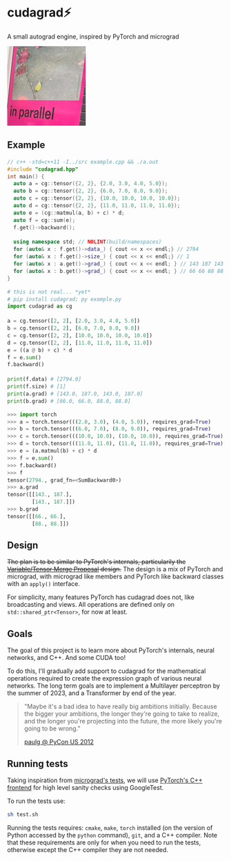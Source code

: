 # cudagrad⚡️

A small autograd engine, inspired by PyTorch and micrograd

![](parallel_1_20.png)

## Example

```cpp
// c++ -std=c++11 -I../src example.cpp && ./a.out
#include "cudagrad.hpp"
int main() {
  auto a = cg::tensor({2, 2}, {2.0, 3.0, 4.0, 5.0});
  auto b = cg::tensor({2, 2}, {6.0, 7.0, 8.0, 9.0});
  auto c = cg::tensor({2, 2}, {10.0, 10.0, 10.0, 10.0});
  auto d = cg::tensor({2, 2}, {11.0, 11.0, 11.0, 11.0});
  auto e = (cg::matmul(a, b) + c) * d;
  auto f = cg::sum(e);
  f.get()->backward();

  using namespace std; // NOLINT(build/namespaces)
  for (auto& x : f.get()->data_) { cout << x << endl;} // 2794
  for (auto& x : f.get()->size_) { cout << x << endl;} // 1
  for (auto& x : a.get()->grad_) { cout << x << endl; } // 143 187 143 187
  for (auto& x : b.get()->grad_) { cout << x << endl; } // 66 66 88 88
}
```

```py
# this is not real... *yet*
# pip install cudagrad; py example.py
import cudagrad as cg

a = cg.tensor([2, 2], [2.0, 3.0, 4.0, 5.0])
b = cg.tensor([2, 2], [6.0, 7.0, 8.0, 9.0])
c = cg.tensor([2, 2], [10.0, 10.0, 10.0, 10.0])
d = cg.tensor([2, 2], [11.0, 11.0, 11.0, 11.0])
e = ((a @ b) + c) * d
f = e.sum()
f.backward()

print(f.data) # [2794.0]
print(f.size) # [1]
print(a.grad) # [143.0, 187.0, 143.0, 187.0]
print(b.grad) # [66.0, 66.0, 88.0, 88.0]
```

```py
>>> import torch
>>> a = torch.tensor(((2.0, 3.0), (4.0, 5.0)), requires_grad=True)
>>> b = torch.tensor(((6.0, 7.0), (8.0, 9.0)), requires_grad=True)
>>> c = torch.tensor(((10.0, 10.0), (10.0, 10.0)), requires_grad=True)
>>> d = torch.tensor(((11.0, 11.0), (11.0, 11.0)), requires_grad=True)
>>> e = (a.matmul(b) + c) * d
>>> f = e.sum()
>>> f.backward()
>>> f
tensor(2794., grad_fn=<SumBackward0>)
>>> a.grad
tensor([[143., 187.],
        [143., 187.]])
>>> b.grad
tensor([[66., 66.],
        [88., 88.]])
```

## Design

~~The plan is to be similar to PyTorch's internals, particularily the [Variable/Tensor Merge Proposal](https://github.com/pytorch/pytorch/issues/13638) design.~~ The design is a mix of PyTorch and micrograd, with micrograd like members and PyTorch like backward classes with an `apply()` interface.

For simplicity, many features PyTorch has cudagrad does not, like broadcasting and views. All operations are defined only on `std::shared_ptr<Tensor>`, for now at least.

## Goals

The goal of this project is to learn more about PyTorch's internals, neural networks, and C++. And some CUDA too!

To do this, I'll gradually add support to cudagrad for the mathematical operations required to create the expression graph of various neural networks. The long term goals are to implement a Multilayer perceptron by the summer of 2023, and a Transformer by end of the year.

> "Maybe it's a bad idea to have really big ambitions initially. Because the bigger your ambitions, the longer they're going to take to realize, and the longer you're projecting into the future, the more likely you're going to be wrong."
>
> [paulg @ PyCon US 2012](https://youtu.be/R9ITLdmfdLI?t=1927)

## Running tests

Taking inspiration from [micrograd's tests](https://github.com/karpathy/micrograd/blob/master/test/test_engine.py), we will use [PyTorch's C++ frontend](https://pytorch.org/cppdocs/frontend.html) for high level sanity checks using GoogleTest.

To run the tests use:

```sh
sh test.sh
```

Running the tests requires: `cmake`, `make`, `torch` installed (on the version of Python accessed by the `python` command), `git`, and a C++ compiler. Note that these requirements are only for when you need to run the tests, otherwise except the C++ compiler they are not needed.
